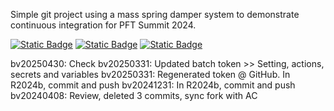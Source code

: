 Simple git project using a mass spring damper system to demonstrate 
continuous integration for PFT Summit 2024.

[![Static Badge](https://img.shields.io/badge/PFT-Workshop-blue)](https://acampbel.github.io/Mass-Spring-Damper-PFT-2024)
[![Static Badge](https://img.shields.io/badge/MATLAB-Test_Results-orange)](https://acampbel.github.io/Mass-Spring-Damper-PFT-2024/test-results)
[![Static Badge](https://img.shields.io/badge/MATLAB-Code_Coverage-green)](https://acampbel.github.io/Mass-Spring-Damper-PFT-2024/coverage)

bv20250430: Check
bv20250331: Updated batch token >> Setting, actions, secrets and variables
bv20250331: Regenerated token @ GitHub. In R2024b, commit and push
bv20241231: In R2024b, commit and push
bv20240408: Review, deleted 3 commits, sync fork with AC